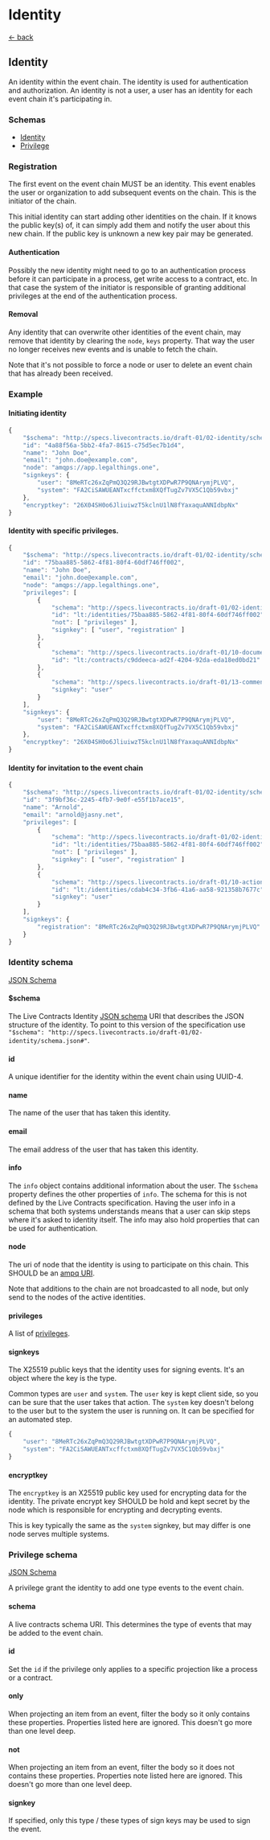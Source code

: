 # Identity

[← back](../)

## Identity

An identity within the event chain. The identity is used for authentication and authorization. An identity is not a user, a user has an identity for each event chain it's participating in.

### Schemas

* [Identity](./#identity-schema)
* [Privilege](./#privilege-schema)

### Registration

The first event on the event chain MUST be an identity. This event enables the user or organization to add subsequent events on the chain. This is the initiator of the chain.

This initial identity can start adding other identities on the chain. If it knows the public key\(s\) of, it can simply add them and notify the user about this new chain. If the public key is unknown a new key pair may be generated.

#### Authentication

Possibly the new identity might need to go to an authentication process before it can participate in a process, get write access to a contract, etc. In that case the system of the initiator is responsible of granting additional privileges at the end of the authentication process.

#### Removal

Any identity that can overwrite other identities of the event chain, may remove that identity by clearing the `node`, `keys` property. That way the user no longer receives new events and is unable to fetch the chain.

Note that it's not possible to force a node or user to delete an event chain that has already been received.

### Example

#### Initiating identity

```javascript
{
    "$schema": "http://specs.livecontracts.io/draft-01/02-identity/schema.json#",
    "id": "4a88f56a-5bb2-4fa7-8615-c75d5ec7b1d4",
    "name": "John Doe",
    "email": "john.doe@example.com",
    "node": "amqps://app.legalthings.one",
    "signkeys": {
        "user": "8MeRTc26xZqPmQ3Q29RJBwtgtXDPwR7P9QNArymjPLVQ",
        "system": "FA2CiSAWUEANTxcffctxm8XQfTugZv7VX5C1Qb59vbxj"
    },
    "encryptkey": "26X04SH0o6JliuiwzT5kclnU1lN8fYaxaquANNIdbpNx"
}
```

#### Identity with specific privileges.

```javascript
{
    "$schema": "http://specs.livecontracts.io/draft-01/02-identity/schema.json#",
    "id": "75baa885-5862-4f81-80f4-60df746ff002",
    "name": "John Doe",
    "email": "john.doe@example.com",
    "node": "amqps://app.legalthings.one",
    "privileges": [
        {
            "schema": "http://specs.livecontracts.io/draft-01/02-identity/schema.json#",
            "id": "lt:/identities/75baa885-5862-4f81-80f4-60df746ff002",
            "not": [ "privileges" ],
            "signkey": [ "user", "registration" ]
        },
        {
            "schema": "http://specs.livecontracts.io/draft-01/10-document/schema.json#",
            "id": "lt:/contracts/c9ddeeca-ad2f-4204-92da-eda18ed0bd21"
        },
        {
            "schema": "http://specs.livecontracts.io/draft-01/13-comment/schema.json#",
            "signkey": "user"
        }
    ],
    "signkeys": {
        "user": "8MeRTc26xZqPmQ3Q29RJBwtgtXDPwR7P9QNArymjPLVQ",
        "system": "FA2CiSAWUEANTxcffctxm8XQfTugZv7VX5C1Qb59vbxj"
    },
    "encryptkey": "26X04SH0o6JliuiwzT5kclnU1lN8fYaxaquANNIdbpNx"
}
```

#### Identity for invitation to the event chain

```javascript
{
    "$schema": "http://specs.livecontracts.io/draft-01/02-identity/schema.json#",
    "id": "3f9bf36c-2245-4fb7-9e0f-e55f1b7ace15",
    "name": "Arnold",
    "email": "arnold@jasny.net",
    "privileges": [
        {
            "schema": "http://specs.livecontracts.io/draft-01/02-identity/schema.json#",
            "id": "lt:/identities/75baa885-5862-4f81-80f4-60df746ff002",
            "not": [ "privileges" ],
            "signkey": [ "user", "registration" ]
        },
        {
            "schema": "http://specs.livecontracts.io/draft-01/10-action/schema.json#",
            "id": "lt:/identities/cdab4c34-3fb6-41a6-aa58-921358b7677c",
            "signkey": "user"
        }
    ],
    "signkeys": {
        "registration": "8MeRTc26xZqPmQ3Q29RJBwtgtXDPwR7P9QNArymjPLVQ"
    }
}
```

### Identity schema

[JSON Schema](https://github.com/legalthings/livecontracts-specs/tree/1f2cef267dfdf6fb694c3f8e878eb0af9a5cc284/02-identity/schema.json)

#### $schema

The Live Contracts Identity [JSON schema](http://json-schema.org) URI that describes the JSON structure of the identity. To point to this version of the specification use `"$schema": "http://specs.livecontracts.io/draft-01/02-identity/schema.json#"`.

#### id

A unique identifier for the identity within the event chain using UUID-4.

#### name

The name of the user that has taken this identity.

#### email

The email address of the user that has taken this identity.

#### info

The `info` object contains additional information about the user. The `$schema` property defines the other properties of `info`. The schema for this is not defined by the Live Contracts specification. Having the user info in a schema that both systems understands means that a user can skip steps where it's asked to identity itself. The info may also hold properties that can be used for authentication.

#### node

The uri of node that the identity is using to participate on this chain. This SHOULD be an [ampq URI](https://www.rabbitmq.com/uri-spec.html).

Note that additions to the chain are not broadcasted to all node, but only send to the nodes of the active identities.

#### privileges

A list of [privileges](./#privilege).

#### signkeys

The X25519 public keys that the identity uses for signing events. It's an object where the key is the type.

Common types are `user` and `system`. The `user` key is kept client side, so you can be sure that the user takes that action. The `system` key doesn't belong to the user but to the system the user is running on. It can be specified for an automated step.

```javascript
{
    "user": "8MeRTc26xZqPmQ3Q29RJBwtgtXDPwR7P9QNArymjPLVQ",
    "system": "FA2CiSAWUEANTxcffctxm8XQfTugZv7VX5C1Qb59vbxj"
}
```

#### encryptkey

The `encryptkey` is an X25519 public key used for encrypting data for the identity. The private encrypt key SHOULD be hold and kept secret by the node which is responsible for encrypting and decrypting events.

This is key typically the same as the `system` signkey, but may differ is one node serves multiple systems.

### Privilege schema

[JSON Schema](https://github.com/legalthings/livecontracts-specs/tree/1f2cef267dfdf6fb694c3f8e878eb0af9a5cc284/02-identity/schema.json#privilege)

A privilege grant the identity to add one type events to the event chain.

#### schema

A live contracts schema URI. This determines the type of events that may be added to the event chain.

#### id

Set the `id` if the privilege only applies to a specific projection like a process or a contract.

#### only

When projecting an item from an event, filter the body so it only contains these properties. Properties listed here are ignored. This doesn't go more than one level deep.

#### not

When projecting an item from an event, filter the body so it does not contains these properties. Properties note listed here are ignored. This doesn't go more than one level deep.

#### signkey

If specified, only this type / these types of sign keys may be used to sign the event.

